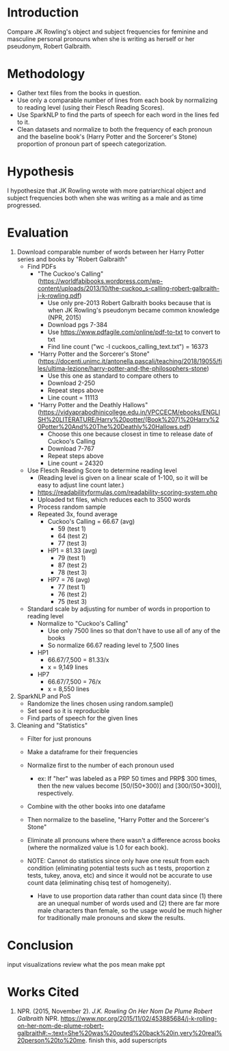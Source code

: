 # Introduction 
Compare JK Rowling's object and subject frequencies for feminine and masculine personal pronouns when she is writing as herself or her pseudonym, Robert Galbraith.  


# Methodology
- Gather text files from the books in question.
- Use only a comparable number of lines from each book by normalizing to reading level (using their Flesch Reading Scores).
- Use SparkNLP to find the parts of speech for each word in the lines fed to it.
- Clean datasets and normalize to both the frequency of each pronoun and the baseline book's (Harry Potter and the Sorcerer's Stone) proportion of pronoun part of speech categorization.  


# Hypothesis
I hypothesize that JK Rowling wrote with more patriarchical object and subject frequencies both when she was writing as a male and as time progressed.


# Evaluation
1. Download comparable number of words between her Harry Potter series and books by "Robert Galbraith" 
    - Find PDFs
        - "The Cuckoo's Calling" (https://worldfabibooks.wordpress.com/wp-content/uploads/2013/10/the-cuckoo_s-calling-robert-galbraith-j-k-rowling.pdf)
            - Use only pre-2013 Robert Galbraith books because that is when JK Rowling's pseudonym became common knowledge (NPR, 2015) 
            - Download pgs 7-384
            - Use https://www.pdfagile.com/online/pdf-to-txt to convert to txt
            - Find line count ("wc -l cuckoos_calling_text.txt") = 16373
        - "Harry Potter and the Sorcerer's Stone" (https://docenti.unimc.it/antonella.pascali/teaching/2018/19055/files/ultima-lezione/harry-potter-and-the-philosophers-stone)
            - Use this one as standard to compare others to
            - Download 2-250
            - Repeat steps above
            - Line count = 11113
        - "Harry Potter and the Deathly Hallows" (https://vidyaprabodhinicollege.edu.in/VPCCECM/ebooks/ENGLISH%20LITERATURE/Harry%20potter/(Book%207)%20Harry%20Potter%20And%20The%20Deathly%20Hallows.pdf)
            - Choose this one because closest in time to release date of Cuckoo's Calling
            - Download 7-767
            - Repeat steps above
            - Line count = 24320
    - Use Flesch Reading Score to determine reading level
        - (Reading level is given on a linear scale of 1-100, so it will be easy to adjust line count later.)
        - https://readabilityformulas.com/readability-scoring-system.php
        - Uploaded txt files, which reduces each to 3500 words
        - Process random sample
        - Repeated 3x, found average 
            - Cuckoo's Calling = 66.67 (avg)
                - 59 (test 1)
                - 64 (test 2)
                - 77 (test 3)
            - HP1 = 81.33 (avg)
                - 79 (test 1)
                - 87 (test 2)
                - 78 (test 3)
            - HP7 = 76 (avg)
                - 77 (test 1)
                - 76 (test 2)
                - 75 (test 3)
    - Standard scale by adjusting for number of words in proportion to reading level
        - Normalize to "Cuckoo's Calling"
            - Use only 7500 lines so that don't have to use all of any of the books
            - So normalize 66.67 reading level to 7,500 lines
        - HP1
            - 66.67/7,500 = 81.33/x
            - x = 9,149 lines
        - HP7 
            - 66.67/7,500 = 76/x
            - x = 8,550 lines
2. SparkNLP and PoS
    - Randomize the lines chosen using random.sample()
    - Set seed so it is reproducible
    - Find parts of speech for the given lines
3. Cleaning and "Statistics"
    - Filter for just pronouns
    - Make a dataframe for their frequencies
    - Normalize first to the number of each pronoun used 
        - ex: If "her" was labeled as a PRP 50 times and PRP$ 300 times, then the new values become [50/(50+300)] and [300/(50+300)], respectively.
    - Combine with the other books into one datafame
    - Then normalize to the baseline, "Harry Potter and the Sorcerer's Stone"
    - Eliminate all pronouns where there wasn't a difference across books (where the normalized value is 1.0 for each book).

    - NOTE: Cannot do statistics since only have one result from each condition (eliminating potential tests such as t tests, proportion z tests, tukey, anova, etc) and since it would not be accurate to use count data (eliminating chisq test of homogeneity).
        - Have to use proportion data rather than count data since (1) there are an unequal number of words used and (2) there are far more male characters than female, so the usage would be much higher for traditionally male pronouns and skew the results.


# Conclusion
input visualizations
review what the pos mean
make ppt


# Works Cited
1. NPR. (2015, November 2). *J.K. Rowling On Her Nom De Plume Robert Galbraith* NPR. https://www.npr.org/2015/11/02/453885684/j-k-rolling-on-her-nom-de-plume-robert-galbraith#:~:text=She%20was%20outed%20back%20in,very%20real%20person%20to%20me.
finish this, add superscripts